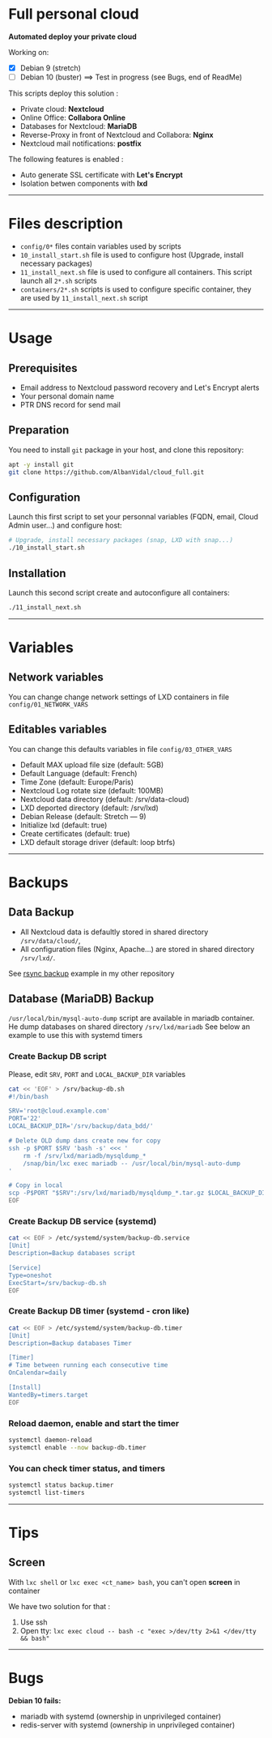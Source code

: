 Full personal cloud
===================

**Automated deploy your private cloud**

Working on:
+ [x] Debian 9 (stretch)
+ [ ] Debian 10 (buster) ==> Test in progress (see Bugs, end of ReadMe)

This scripts deploy this solution :
+ Private cloud: **Nextcloud**
+ Online Office: **Collabora Online**
+ Databases for Nextcloud: **MariaDB**
+ Reverse-Proxy in front of Nextcloud and Collabora: **Nginx**
+ Nextcloud mail notifications: **postfix**

The following features is enabled :
+ Auto generate SSL certificate with **Let's Encrypt**
+ Isolation betwen components with **lxd**

----------------------------------------

# Files description

+ `config/0*` files contain variables used by scripts
+ `10_install_start.sh` file is used to configure host (Upgrade, install necessary packages)
+ `11_install_next.sh` file is used to configure all containers. This script launch all `2*.sh` scripts
+ `containers/2*.sh` scripts is used to configure specific container, they are used by `11_install_next.sh` script

----------------------------------------

# Usage

## Prerequisites

+ Email address to Nextcloud password recovery and Let's Encrypt alerts
+ Your personal domain name
+ PTR DNS record for send mail

## Preparation

You need to install `git` package in your host, and clone this repository:

```bash
apt -y install git
git clone https://github.com/AlbanVidal/cloud_full.git
```

## Configuration

Launch this first script to set your personnal variables (FQDN, email, Cloud Admin user...) and configure host:

```bash
# Upgrade, install necessary packages (snap, LXD with snap...)
./10_install_start.sh
```

## Installation

Launch this second script create and autoconfigure all containers:


```bash
./11_install_next.sh
```

----------------------------------------
# Variables

## Network variables

You can change change network settings of LXD containers in file `config/01_NETWORK_VARS`

## Editables variables

You can change this defaults variables in file `config/03_OTHER_VARS`

+ Default MAX upload file size (default: 5GB)
+ Default Language (default: French)
+ Time Zone (default: Europe/Paris)
+ Nextcloud Log rotate size (default: 100MB)
+ Nextcloud data directory (default: /srv/data-cloud)
+ LXD deported directory (default: /srv/lxd)
+ Debian Release (default: Stretch — 9)
+ Initialize lxd (default: true)
+ Create certificates (default: true)
+ LXD default storage driver (default: loop btrfs)

----------------------------------------

# Backups

## Data Backup

+ All Nextcloud data is defaultly stored in shared directory `/srv/data/cloud/`,
+ All configuration files (Nginx, Apache...) are stored in shared directory `/srv/lxd/`.

See [rsync backup](https://github.com/AlbanVidal/backup) example in my other repository

## Database (MariaDB) Backup

`/usr/local/bin/mysql-auto-dump` script are available in mariadb container.
He dump databases on shared directory `/srv/lxd/mariadb`
See below an example to use this with systemd timers

### Create Backup DB script

Please, edit `SRV`, `PORT` and `LOCAL_BACKUP_DIR` variables

```bash
cat << 'EOF' > /srv/backup-db.sh
#!/bin/bash

SRV='root@cloud.example.com'
PORT='22'
LOCAL_BACKUP_DIR='/srv/backup/data_bdd/'

# Delete OLD dump dans create new for copy
ssh -p $PORT $SRV 'bash -s' <<< '
    rm -f /srv/lxd/mariadb/mysqldump_*
    /snap/bin/lxc exec mariadb -- /usr/local/bin/mysql-auto-dump
'

# Copy in local
scp -P$PORT "$SRV":/srv/lxd/mariadb/mysqldump_*.tar.gz $LOCAL_BACKUP_DIR
EOF
```

### Create Backup DB service (systemd)
```bash
cat << EOF > /etc/systemd/system/backup-db.service
[Unit]
Description=Backup databases script

[Service]
Type=oneshot
ExecStart=/srv/backup-db.sh
EOF
```

### Create Backup DB timer (systemd - cron like)
```bash
cat << EOF > /etc/systemd/system/backup-db.timer
[Unit]
Description=Backup databases Timer

[Timer]
# Time between running each consecutive time
OnCalendar=daily

[Install]
WantedBy=timers.target
EOF
```

### Reload daemon, enable and start the timer
```bash
systemctl daemon-reload
systemctl enable --now backup-db.timer
```

### You can check timer status, and timers
```bash
systemctl status backup.timer
systemctl list-timers
```

----------------------------------------

# Tips

## Screen

With `lxc shell` or `lxc exec <ct_name> bash`, you can't open **screen** in container

We have two solution for that :
  1. Use ssh
  2. Open tty: `lxc exec cloud -- bash -c "exec >/dev/tty 2>&1 </dev/tty && bash"`

----------------------------------------

# Bugs

**Debian 10 fails:**
+ mariadb with systemd (ownership in unprivileged container)
+ redis-server with systemd (ownership in unprivileged container)

